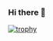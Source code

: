 ### Hi there 👋
[![trophy](https://github-profile-trophy.vercel.app/?username=ryo-ma&row=2&column=3&margin-w=15&margin-h=15&theme=nord)](https://github.com/ryo-ma/github-profile-trophy)



<!--
**chayatep01/chayatep01** is a ✨ _special_ ✨ repository because its `README.md` (this file) appears on your GitHub profile.

Here are some ideas to get you started:

- 🔭 I’m currently working on ...
- 🌱 I’m currently learning ...
- 👯 I’m looking to collaborate on ...
- 🤔 I’m looking for help with ...
- 💬 Ask me about ...
- 📫 How to reach me: ...
- 😄 Pronouns: ...
- ⚡ Fun fact: ...
-->

